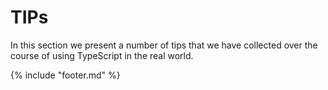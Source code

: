 # TIPs
In this section we present a number of tips that we have collected over the course of using TypeScript in the real world.

{% include "footer.md" %}